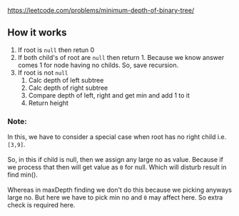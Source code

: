 https://leetcode.com/problems/minimum-depth-of-binary-tree/
## How it works
1. If root is `null` then retun 0
2. If both child's of root are `null` then return 1. Because we know answer comes 1 for node having no childs. So, save recursion.
3. If root is not `null`
    1. Calc depth of left subtree
    2. Calc depth of right subtree
    3. Compare depth of left, right and get min and add 1 to it
    4. Return height

### Note:
In this, we have to consider a special case when root has no right child i.e.`[3,9]`.<br/><br/>
So, in this if child is null, then we assign any large no as value. Because if we process that then will get value as `0` for null. Which will disturb result in find min().<br/><br/>
Whereas in maxDepth finding we don't do this because we picking anyways large no. But here we have to pick min no and `0` may affect here. So extra check is required here.